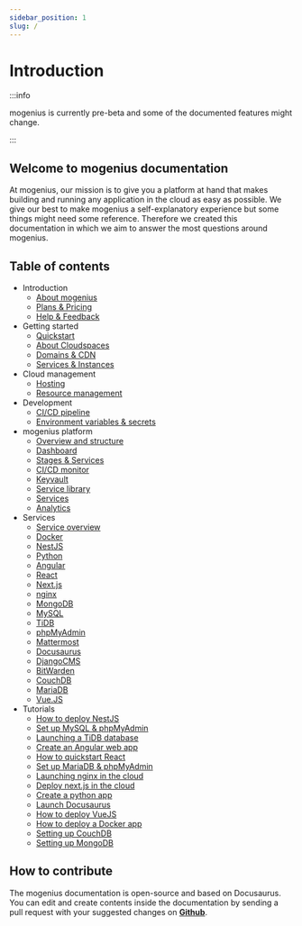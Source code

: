 ```yaml
---
sidebar_position: 1
slug: /
---
```


# Introduction

:::info

mogenius is currently pre-beta and some of the documented features might change.

:::

## Welcome to mogenius documentation
At mogenius, our mission is to give you a platform at hand that makes building and running any application in the cloud as easy as possible. We give our best to make mogenius a self-explanatory experience but some things might need some reference. Therefore we created this documentation in which we aim to answer the most questions around mogenius.

## Table of contents
- Introduction
  - [About mogenius](./general/about-mogenius.md)
  - [Plans & Pricing](./general/plans-pricing)
  - [Help & Feedback](./general/help-feedback.md)
- Getting started
  - [Quickstart](./getting-started/quickstart.md)
  - [About Cloudspaces](./getting-started/about-cloudspaces.md)
  - [Domains & CDN](./getting-started/domains.md)
  - [Services & Instances](./getting-started/services-and-instances.md)
- Cloud management
  - [Hosting](./cloud-management/hosting.md)
  - [Resource management](./cloud-management/resource-management.md)
- Development
  - [CI/CD pipeline](./development/cicd-pipeline.md)
  - [Environment variables & secrets](./development/environment-variables-and-secrets.md)
- mogenius platform
  - [Overview and structure](./mogenius-platform/overview-and-structure.md)
  - [Dashboard](./mogenius-platform/dashboard.md)
  - [Stages & Services](./mogenius-platform/stages-and-services.md)
  - [CI/CD monitor](./mogenius-platform/ci-cd-monitor.md)
  - [Keyvault](#)
  - [Service library](./mogenius-platform/service-library.md)
  - [Services](./mogenius-platform/services.md)
  - [Analytics](#)
- Services
  - [Service overview](./services/service-overview.md)
  - [Docker](./services/docker.md)
  - [NestJS](./services/nestjs.md)
  - [Python](./services/python.md)
  - [Angular](./services/angular.md)
  - [React](./services/react.md)
  - [Next.js](./services/nextjs.md)
  - [nginx](./services/nginx.md)
  - [MongoDB](./services/mongodb.md)
  - [MySQL](./services/mysql.md)
  - [TiDB](./services/tidb.md)
  - [phpMyAdmin](./services/phpmyadmin.md)
  - [Mattermost](./services/mattermost.md)
  - [Docusaurus](./services/docusaurus.md)
  - [DjangoCMS](./services/djangocms.md)
  - [BitWarden](./services/bitwarden.md)
  - [CouchDB](./services/couchdb.md)
  - [MariaDB](./services/mariadb.md)
  - [Vue.JS](./services/vuejs.md)
- Tutorials
  - [How to deploy NestJS](./tutorials/how%20to%20deploy%20nestjs.md)
  - [Set up MySQL & phpMyAdmin](./tutorials/creating%20mysql.md)
  - [Launching a TiDB database](./tutorials/launching%20TiDB.md)
  - [Create an Angular web app](./tutorials/create%20angular.md)
  - [How to quickstart React](./tutorials/quickstart%20react.md)
  - [Set up MariaDB & phpMyAdmin](./tutorials/mariadb%20phpmyadmin.md)
  - [Launching nginx in the cloud](./tutorials/nginx.md)
  - [Deploy next.js in the cloud](./tutorials/Deploy%20next.js%20to%20the%20cloud.md)
  - [Create a python app](./tutorials/deploy%20python.md)
  - [Launch Docusaurus](./tutorials/docusaurus.md)
  - [How to deploy VueJS](./tutorials/creating%20vuejs.md)
  - [How to deploy a Docker app](./tutorials/deploy%20Docker.md)
  - [Setting up CouchDB](./tutorials/set%20up%20couchDB.md)
  - [Setting up MongoDB](./tutorials/Setting%20up%20mongoDB%20in%20the%20cloud.md)

## How to contribute

The mogenius documentation is open-source and based on Docusaurus. You can edit and create contents inside the documentation by sending a pull request with your suggested changes on [**Github**](https://github.com/mogenius/documentation).